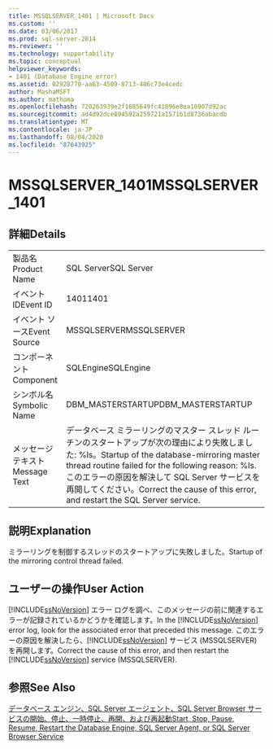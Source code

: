 ```yaml
---
title: MSSQLSERVER_1401 | Microsoft Docs
ms.custom: ''
ms.date: 03/06/2017
ms.prod: sql-server-2014
ms.reviewer: ''
ms.technology: supportability
ms.topic: conceptual
helpviewer_keywords:
- 1401 (Database Engine error)
ms.assetid: 02928770-aa63-4509-8713-406c73e4cedc
author: MashaMSFT
ms.author: mathoma
ms.openlocfilehash: 720263939e2f1685649fc41896e8ea10907d92ac
ms.sourcegitcommit: ad4d92dce894592a259721a1571b1d8736abacdb
ms.translationtype: MT
ms.contentlocale: ja-JP
ms.lasthandoff: 08/04/2020
ms.locfileid: "87643925"
---
```

# <a name="mssqlserver_1401"></a><span data-ttu-id="22ce4-102">MSSQLSERVER_1401</span><span class="sxs-lookup"><span data-stu-id="22ce4-102">MSSQLSERVER_1401</span></span>
    
## <a name="details"></a><span data-ttu-id="22ce4-103">詳細</span><span class="sxs-lookup"><span data-stu-id="22ce4-103">Details</span></span>  
  
|||  
|-|-|  
|<span data-ttu-id="22ce4-104">製品名</span><span class="sxs-lookup"><span data-stu-id="22ce4-104">Product Name</span></span>|<span data-ttu-id="22ce4-105">SQL Server</span><span class="sxs-lookup"><span data-stu-id="22ce4-105">SQL Server</span></span>|  
|<span data-ttu-id="22ce4-106">イベント ID</span><span class="sxs-lookup"><span data-stu-id="22ce4-106">Event ID</span></span>|<span data-ttu-id="22ce4-107">1401</span><span class="sxs-lookup"><span data-stu-id="22ce4-107">1401</span></span>|  
|<span data-ttu-id="22ce4-108">イベント ソース</span><span class="sxs-lookup"><span data-stu-id="22ce4-108">Event Source</span></span>|<span data-ttu-id="22ce4-109">MSSQLSERVER</span><span class="sxs-lookup"><span data-stu-id="22ce4-109">MSSQLSERVER</span></span>|  
|<span data-ttu-id="22ce4-110">コンポーネント</span><span class="sxs-lookup"><span data-stu-id="22ce4-110">Component</span></span>|<span data-ttu-id="22ce4-111">SQLEngine</span><span class="sxs-lookup"><span data-stu-id="22ce4-111">SQLEngine</span></span>|  
|<span data-ttu-id="22ce4-112">シンボル名</span><span class="sxs-lookup"><span data-stu-id="22ce4-112">Symbolic Name</span></span>|<span data-ttu-id="22ce4-113">DBM_MASTERSTARTUP</span><span class="sxs-lookup"><span data-stu-id="22ce4-113">DBM_MASTERSTARTUP</span></span>|  
|<span data-ttu-id="22ce4-114">メッセージ テキスト</span><span class="sxs-lookup"><span data-stu-id="22ce4-114">Message Text</span></span>|<span data-ttu-id="22ce4-115">データベース ミラーリングのマスター スレッド ルーチンのスタートアップが次の理由により失敗しました: %ls。</span><span class="sxs-lookup"><span data-stu-id="22ce4-115">Startup of the database-mirroring master thread routine failed for the following reason: %ls.</span></span> <span data-ttu-id="22ce4-116">このエラーの原因を解決して SQL Server サービスを再開してください。</span><span class="sxs-lookup"><span data-stu-id="22ce4-116">Correct the cause of this error, and restart the SQL Server service.</span></span>|  
  
## <a name="explanation"></a><span data-ttu-id="22ce4-117">説明</span><span class="sxs-lookup"><span data-stu-id="22ce4-117">Explanation</span></span>  
 <span data-ttu-id="22ce4-118">ミラーリングを制御するスレッドのスタートアップに失敗しました。</span><span class="sxs-lookup"><span data-stu-id="22ce4-118">Startup of the mirroring control thread failed.</span></span>  
  
## <a name="user-action"></a><span data-ttu-id="22ce4-119">ユーザーの操作</span><span class="sxs-lookup"><span data-stu-id="22ce4-119">User Action</span></span>  
 <span data-ttu-id="22ce4-120">[!INCLUDE[ssNoVersion](../../includes/ssnoversion-md.md)] エラー ログを調べ、このメッセージの前に関連するエラーが記録されているかどうかを確認します。</span><span class="sxs-lookup"><span data-stu-id="22ce4-120">In the [!INCLUDE[ssNoVersion](../../includes/ssnoversion-md.md)] error log, look for the associated error that preceded this message.</span></span> <span data-ttu-id="22ce4-121">このエラーの原因を解決したら、[!INCLUDE[ssNoVersion](../../includes/ssnoversion-md.md)] サービス (MSSQLSERVER) を再開します。</span><span class="sxs-lookup"><span data-stu-id="22ce4-121">Correct the cause of this error, and then restart the [!INCLUDE[ssNoVersion](../../includes/ssnoversion-md.md)] service (MSSQLSERVER).</span></span>  
  
## <a name="see-also"></a><span data-ttu-id="22ce4-122">参照</span><span class="sxs-lookup"><span data-stu-id="22ce4-122">See Also</span></span>  
 [<span data-ttu-id="22ce4-123">データベース エンジン、SQL Server エージェント、SQL Server Browser サービスの開始、停止、一時停止、再開、および再起動</span><span class="sxs-lookup"><span data-stu-id="22ce4-123">Start, Stop, Pause, Resume, Restart the Database Engine, SQL Server Agent, or SQL Server Browser Service</span></span>](../../database-engine/configure-windows/start-stop-pause-resume-restart-sql-server-services.md)  
  
  
